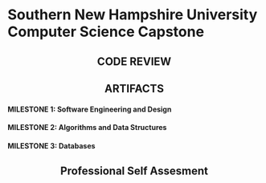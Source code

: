 # Southern New Hampshire University <br> Computer Science Capstone
## <center>CODE REVIEW<center>
## <center>ARTIFACTS<center>
#### MILESTONE 1: Software Engineering and Design
#### MILESTONE 2: Algorithms and Data Structures
#### MILESTONE 3: Databases
## <center>Professional Self Assesment<center>

